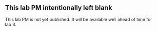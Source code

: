 This lab PM intentionally left blank
------------------------------------

This lab PM is not yet published. It will be available well ahead of time for
lab 3.

